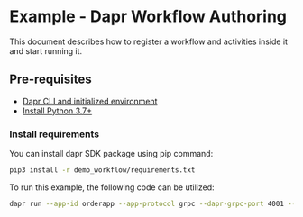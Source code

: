 # Example - Dapr Workflow Authoring

This document describes how to register a workflow and activities inside it and start running it.

## Pre-requisites

- [Dapr CLI and initialized environment](https://docs.dapr.io/getting-started)
- [Install Python 3.7+](https://www.python.org/downloads/)

### Install requirements

You can install dapr SDK package using pip command:

<!-- STEP
name: Install requirements
-->

```sh
pip3 install -r demo_workflow/requirements.txt

```

<!-- END_STEP -->

<!-- STEP
## Running this example
-->

To run this example, the following code can be utilized:

```sh
dapr run --app-id orderapp --app-protocol grpc --dapr-grpc-port 4001 --components-path components --placement-host-address localhost:50005 -- python3 app.py
```

<!-- END_STEP -->